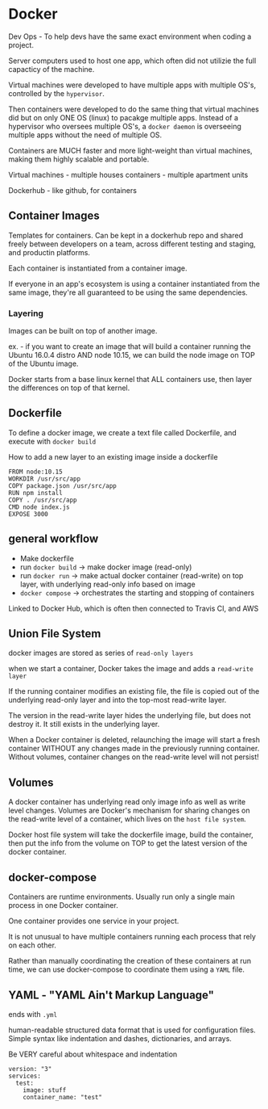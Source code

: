 # Docker

Dev Ops - To help devs have the same exact environment when coding a project.

Server computers used to host one app, which often did not utilizie the full capacticy of the machine.

Virtual machines were developed to have multiple apps with multiple OS's, controlled by the `hypervisor`.

Then containers were developed to do the same thing that virtual machines did but on only ONE OS (linux) to pacakge multiple apps. Instead of a hypervisor who oversees multiple OS's, a `docker daemon` is overseeing multiple apps without the need of multiple OS.

Containers are MUCH faster and more light-weight than virtual machines, making them highly scalable and portable.

Virtual machines - multiple houses
containers - multiple apartment units

Dockerhub - like github, for containers

## Container Images

Templates for containers. Can be kept in a dockerhub repo and shared freely between developers on a team, across different testing and staging, and productin platforms.

Each container is instantiated from a container image.

If everyone in an app's ecosystem is using a container instantiated from the same image, they're all guaranteed to be using the same dependencies.

### Layering

Images can be built on top of another image.

ex. - if you want to create an image that will build a container running the Ubuntu 16.0.4 distro AND node 10.15, we can build the node image on TOP of the Ubuntu image.

Docker starts from a base linux kernel that ALL containers use, then layer the differences on top of that kernel.

## Dockerfile

To define a docker image, we create a text file called Dockerfile, and execute with `docker build`

How to add a new layer to an existing image inside a dockerfile

```
FROM node:10.15
WORKDIR /usr/src/app
COPY package.json /usr/src/app
RUN npm install
COPY . /usr/src/app
CMD node index.js
EXPOSE 3000
```

## general workflow

- Make dockerfile
- run `docker build` -> make docker image (read-only)
- run `docker run` -> make actual docker container (read-write) on top layer, with underlying read-only info based on image
- `docker compose` -> orchestrates the starting and stopping of containers

Linked to Docker Hub, which is often then connected to Travis CI, and AWS

## Union File System

docker images are stored as series of `read-only layers`

when we start a container, Docker takes the image and adds a `read-write layer`

If the running container modifies an existing file, the file is copied out of the underlying read-only layer and into the top-most read-write layer.

The version in the read-write layer hides the underlying file, but does not destroy it. It still exists in the underlying layer.

When a Docker container is deleted, relaunching the image will start a fresh container WITHOUT any changes made in the previously running container. Without volumes, container changes on the read-write level will not persist!

## Volumes

A docker container has underlying read only image info as well as write level changes.
Volumes are Docker's mechanism for sharing changes on the read-write level of a container, which lives on the `host file system`.

Docker host file system will take the dockerfile image, build the container, then put the info from the volume on TOP to get the latest version of the docker container.

## docker-compose

Containers are runtime environments. Usually run only a single main process in one Docker container.

One container provides one service in your project.

It is not unusual to have multiple containers running each process that rely on each other.

Rather than manually coordinating the creation of these containers at run time, we can use docker-compose to coordinate them using a `YAML` file.

## YAML - "YAML Ain't Markup Language"

ends with `.yml`

human-readable structured data format that is used for configuration files. Simple syntax like indentation and dashes, dictionaries, and arrays.

Be VERY careful about whitespace and indentation

```
version: "3"
services:
  test:
    image: stuff
    container_name: "test"
```
